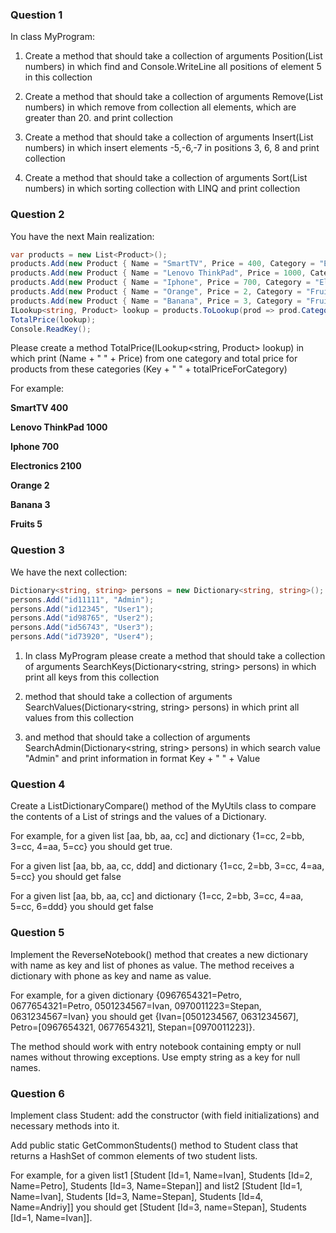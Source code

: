 ### **Question 1**

In class MyProgram:

1. Create a method that should take a collection of arguments Position(List<int> numbers) in which find and Console.WriteLine all positions of element 5 in this collection

2. Create a method that should take a collection of arguments Remove(List<int> numbers) in which remove from collection all elements, which are greater than 20. and print collection

3. Create a method that should take a collection of arguments Insert(List<int> numbers)  in which insert elements -5,-6,-7 in positions 3, 6, 8 and print collection

4. Create a method that should take a collection of arguments Sort(List<int> numbers) in which sorting collection with LINQ and print collection

### **Question 2**

You have the next Main realization: 

```csharp
var products = new List<Product>();
products.Add(new Product { Name = "SmartTV", Price = 400, Category = "Electronics" });
products.Add(new Product { Name = "Lenovo ThinkPad", Price = 1000, Category = "Electronics" });
products.Add(new Product { Name = "Iphone", Price = 700, Category = "Electronics" });
products.Add(new Product { Name = "Orange", Price = 2, Category = "Fruits" });
products.Add(new Product { Name = "Banana", Price = 3, Category = "Fruits" });
ILookup<string, Product> lookup = products.ToLookup(prod => prod.Category);
TotalPrice(lookup);
Console.ReadKey();
``` 

Please create a method TotalPrice(ILookup<string, Product> lookup) in which print (Name + " " + Price) from one category and total price for products from these categories (Key + " " + totalPriceForCategory)

For example:

**SmartTV 400**

**Lenovo ThinkPad 1000**

**Iphone 700**

**Electronics 2100**

**Orange 2**

**Banana 3**

**Fruits 5**

### **Question 3**

We have the next collection:  

```csharp
Dictionary<string, string> persons = new Dictionary<string, string>();
persons.Add("id11111", "Admin");
persons.Add("id12345", "User1");
persons.Add("id98765", "User2");
persons.Add("id56743", "User3");
persons.Add("id73920", "User4");
``` 

1. In class MyProgram please create a method that should take a collection of arguments SearchKeys(Dictionary<string, string> persons) in which print all keys from this collection

2. method that should take a collection of arguments SearchValues(Dictionary<string, string> persons) in which print all values from this collection

3. and method that should take a collection of arguments SearchAdmin(Dictionary<string, string> persons) in which search value "Admin" and print information in format Key + " " + Value 

### **Question 4**

Create a ListDictionaryCompare() method of the MyUtils class to compare the contents of a List of strings and the values of a Dictionary. 

For example, for a given list [aa, bb, aa, cc] and dictionary {1=cc, 2=bb, 3=cc, 4=aa, 5=cc} you should get true.

For a given list [aa, bb, aa, cc, ddd] and dictionary {1=cc, 2=bb, 3=cc, 4=aa, 5=cc} you should get false

For a given list [aa, bb, aa, cc] and dictionary {1=cc, 2=bb, 3=cc, 4=aa, 5=cc, 6=ddd} you should get false

### **Question 5**

Implement the ReverseNotebook() method that creates a new dictionary with name as key and list of phones as value.  The method receives a dictionary  with phone as key and name as value.

For example, for a given dictionary {0967654321=Petro, 0677654321=Petro, 0501234567=Ivan, 0970011223=Stepan, 0631234567=Ivan} you should get {Ivan=[0501234567, 0631234567], Petro=[0967654321, 0677654321], Stepan=[0970011223]}.

The method should work with entry notebook containing empty or null names without throwing exceptions. Use empty string as a key for null names.

### **Question 6**

Implement class Student: add the constructor (with field initializations) and necessary methods into it.

Add public static GetCommonStudents() method to Student class that returns a HashSet of common elements of two student lists.

For example, for a given list1 [Student [Id=1, Name=Ivan], Students [Id=2, Name=Petro], Students [Id=3, Name=Stepan]] and list2 [Student [Id=1, Name=Ivan], Students [Id=3, Name=Stepan], Students [Id=4, Name=Andriy]] you should get [Student [Id=3, name=Stepan], Students [Id=1, Name=Ivan]].
